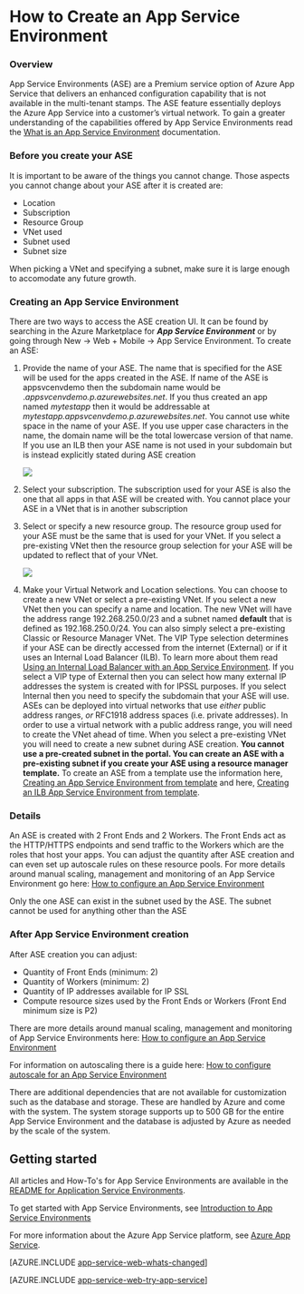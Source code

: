 <properties 
	pageTitle="How to Create an App Service Environment" 
	description="Creation flow description for app service environments" 
	services="app-service" 
	documentationCenter="" 
	authors="ccompy" 
	manager="stefsch" 
	editor=""/>

<tags 
	ms.service="app-service" 
	ms.workload="web" 
	ms.tgt_pltfrm="na" 
	ms.devlang="na" 
	ms.topic="article" 
	ms.date="09/22/2016" 
	ms.author="ccompy"/>

# How to Create an App Service Environment #

### Overview ###

App Service Environments (ASE) are a Premium service option of Azure App Service that delivers an enhanced configuration capability that is not available in the multi-tenant stamps.  The ASE feature essentially deploys the Azure App Service into a customer’s virtual network.  To gain a greater understanding of the capabilities offered by App Service Environments read the [What is an App Service Environment][WhatisASE] documentation.

### Before you create your ASE ###

It is important to be aware of the things you cannot change.  Those aspects you cannot change about your ASE after it is created are:

- Location
- Subscription
- Resource Group
- VNet used
- Subnet used 
- Subnet size

When picking a VNet and specifying a subnet, make sure it is large enough to accomodate any future growth.  

### Creating an App Service Environment ###

There are two ways to access the ASE creation UI.  It can be found by searching in the Azure Marketplace for ***App Service Environment*** or by going through New -> Web + Mobile -> App Service Environment.  To create an ASE:

1. Provide the name of your ASE.  The name that is specified for the ASE will be used for the apps created in the ASE.  If name of the ASE is appsvcenvdemo then the subdomain name would be .*appsvcenvdemo.p.azurewebsites.net*.  If you thus created an app named *mytestapp* then it would be addressable at *mytestapp.appsvcenvdemo.p.azurewebsites.net*.  You cannot use white space in the name of your ASE.  If you use upper case characters in the name, the domain name will be the total lowercase version of that name.  If you use an ILB then your ASE name is not used in your subdomain but is instead explicitly stated during ASE creation

	![][1]

2. Select your subscription.  The subscription used for your ASE is also the one that all apps in that ASE will be created with.  You cannot place your ASE in a VNet that is in another subscription

3. Select or specify a new resource group.  The resource group used for your ASE must be the same that is used for your VNet.  If you select a pre-existing VNet then the resource group selection for your ASE will be updated to reflect that of your VNet.

	![][2]

4. Make your Virtual Network and Location selections.  You can choose to create a new VNet or select a pre-existing VNet.  If you select a new VNet then you can specify a name and location. The new VNet will have the address range 192.268.250.0/23 and a subnet named **default** that is defined as 192.168.250.0/24.  You can also simply select a pre-existing Classic or Resource Manager VNet.  The VIP Type selection determines if your ASE can be directly accessed from the internet (External) or if it uses an Internal Load Balancer (ILB).  To learn more about them read [Using an Internal Load Balancer with an App Service Environment][ILBASE].  If you select a VIP type of External then you can select how many external IP addresses the system is created with for IPSSL purposes.  If you select Internal then you need to specify the subdomain that your ASE will use.  ASEs can be deployed into virtual networks that use *either* public address ranges, *or* RFC1918 address spaces (i.e. private addresses).  In order to use a virtual network with a public address range, you will need to create the VNet ahead of time.  When you select a pre-existing VNet you will need to create a new subnet during ASE creation.  **You cannot use a pre-created subnet in the portal.  You can create an ASE with a pre-existing subnet if you create your ASE using a resource manager template.**  To create an ASE from a template use the information here, [Creating an App Service Environment from template][ILBAseTemplate] and here, [Creating an ILB App Service Environment from template][ASEfromTemplate].

### Details ###

An ASE is created with 2 Front Ends and 2 Workers.  The Front Ends act as the HTTP/HTTPS endpoints and send traffic to the Workers which are the roles that host your apps.   You can adjust the quantity after ASE creation and can even set up autoscale rules on these resource pools.  For more details around manual scaling, management and monitoring of an App Service Environment go here: [How to configure an App Service Environment][ASEConfig] 

Only the one ASE can exist in the subnet used by the ASE.  The subnet cannot be used for anything other than the ASE

### After App Service Environment creation ###

After ASE creation you can adjust:

- Quantity of Front Ends (minimum: 2)
- Quantity of  Workers (minimum: 2)
- Quantity of IP addresses available for IP SSL
- Compute resource sizes used by the Front Ends or Workers (Front End minimum size is P2)


There are more details around manual scaling, management and monitoring of App Service Environments here: [How to configure an App Service Environment][ASEConfig] 

For information on autoscaling there is a guide here:
[How to configure autoscale for an App Service Environment][ASEAutoscale]

There are additional dependencies that are not available for customization such as the database and storage.  These are handled by Azure and come with the system.  The system storage supports up to 500 GB for the entire App Service Environment and the database is adjusted by Azure as needed by the scale of the system.


## Getting started
All articles and How-To's for App Service Environments are available in the [README for Application Service Environments](../app-service/app-service-app-service-environments-readme.md).

To get started with App Service Environments, see [Introduction to App Service Environments][WhatisASE]

For more information about the Azure App Service platform, see [Azure App Service][AzureAppService].

[AZURE.INCLUDE [app-service-web-whats-changed](../../includes/app-service-web-whats-changed.md)]

[AZURE.INCLUDE [app-service-web-try-app-service](../../includes/app-service-web-try-app-service.md)]
 

<!--Image references-->
[1]: ./media/app-service-web-how-to-create-an-app-service-environment/asecreate-basecreateblade.png
[2]: ./media/app-service-web-how-to-create-an-app-service-environment/asecreate-vnetcreation.png

<!--Links-->
[WhatisASE]: http://azure.microsoft.com/documentation/articles/app-service-app-service-environment-intro/
[ASEConfig]: http://azure.microsoft.com/documentation/articles/app-service-web-configure-an-app-service-environment/
[AppServicePricing]: http://azure.microsoft.com/pricing/details/app-service/ 
[AzureAppService]: http://azure.microsoft.com/documentation/articles/app-service-value-prop-what-is/ 
[ASEAutoscale]: http://azure.microsoft.com/documentation/articles/app-service-environment-auto-scale/
[ILBASE]: http://azure.microsoft.com/documentation/articles/app-service-environment-with-internal-load-balancer/
[ILBAseTemplate]: http://azure.microsoft.com/documentation/templates/201-web-app-ase-create/
[ASEfromTemplate]: http://azure.microsoft.com/documentation/articles/app-service-app-service-environment-create-ilb-ase-resourcemanager/
